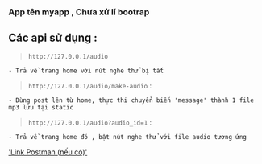 ### App tên myapp , Chưa xử lí bootrap


## Các api sử dụng :

> `http://127.0.0.1/audio` 

    - Trả về trang home với nút nghe thử bị tắt

> `http://127.0.0.1/audio/make-audio` : 

    - Dùng post lên từ home, thực thi chuyển biến 'message' thành 1 file mp3 lưu tại static

> `http://127.0.0.1/audio?audio_id=1`  : 
    
    - Trả về trang home đó , bật nút nghe thử với file audio tương ứng

['Link Postman (nếu có)']() 